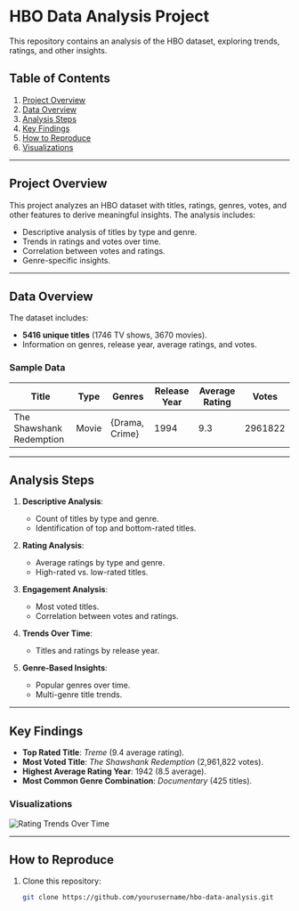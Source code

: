 # HBO Data Analysis Project

This repository contains an analysis of the HBO dataset, exploring trends, ratings, and other insights.

## Table of Contents
1. [Project Overview](#project-overview)
2. [Data Overview](#data-overview)
3. [Analysis Steps](#analysis-steps)
4. [Key Findings](#key-findings)
5. [How to Reproduce](#how-to-reproduce)
6. [Visualizations](#visualizations)

---

## Project Overview

This project analyzes an HBO dataset with titles, ratings, genres, votes, and other features to derive meaningful insights. The analysis includes:
- Descriptive analysis of titles by type and genre.
- Trends in ratings and votes over time.
- Correlation between votes and ratings.
- Genre-specific insights.

---

## Data Overview

The dataset includes:
- **5416 unique titles** (1746 TV shows, 3670 movies).
- Information on genres, release year, average ratings, and votes.

### Sample Data

| Title                 | Type  | Genres                  | Release Year | Average Rating | Votes   |
|-----------------------|-------|-------------------------|--------------|----------------|---------|
| The Shawshank Redemption | Movie | {Drama, Crime}        | 1994         | 9.3            | 2961822 |

---

## Analysis Steps

1. **Descriptive Analysis**:
   - Count of titles by type and genre.
   - Identification of top and bottom-rated titles.

2. **Rating Analysis**:
   - Average ratings by type and genre.
   - High-rated vs. low-rated titles.

3. **Engagement Analysis**:
   - Most voted titles.
   - Correlation between votes and ratings.

4. **Trends Over Time**:
   - Titles and ratings by release year.

5. **Genre-Based Insights**:
   - Popular genres over time.
   - Multi-genre title trends.

---

## Key Findings

- **Top Rated Title**: _Treme_ (9.4 average rating).
- **Most Voted Title**: _The Shawshank Redemption_ (2,961,822 votes).
- **Highest Average Rating Year**: 1942 (8.5 average).
- **Most Common Genre Combination**: _Documentary_ (425 titles).

### Visualizations
![Rating Trends Over Time](visuals/ratings_trends.png)

---

## How to Reproduce

1. Clone this repository:
   ```bash
   git clone https://github.com/yourusername/hbo-data-analysis.git
